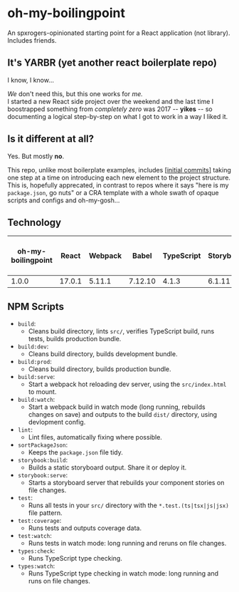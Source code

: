 # oh-my-boilingpoint
An spxrogers-opinionated starting point for a React application (not library). Includes friends.

## It's YARBR (yet another react boilerplate repo)

I know, I know...

_We_ don't need this, but this one works for _me._  
I started a new React side project over the weekend and the last time I boostrapped something from _completely zero_ was 2017 -- **yikes** -- so documenting a logical step-by-step on what I got to work in a way I liked it.

## Is it different at all? 

Yes. But mostly **no**. 

This repo, unlike most boilerplate examples, includes [[initial commits]](https://github.com/spxrogers/oh-my-boilingpoint/commits/mainline) taking one step at a time on introducing each new element to the project structure. This is, hopefully apprecated, in contrast to repos where it says "here is my `package.json`, go nuts" or a CRA template with a whole swath of opaque scripts and configs and oh-my-gosh...

## Technology

| oh-my-boilingpoint | React  | Webpack | Babel   | TypeScript | Storybook | ESLint | Prettier | Jest   | Bundle Chunking + Lazy Loading | Dev Server + Hot Reloading |
| ---                | ---    | ---     | ---     | ---        | ---       | ---    | ---      | ---    | ---                            | ---                        |
| 1.0.0              | 17.0.1 | 5.11.1  | 7.12.10 | 4.1.3      | 6.1.11    | 7.16.0 | 2.2.1    | 26.6.3 | ✅                            | ✅                         |

## NPM Scripts

- `build`: 
  - Cleans build directory, lints `src/`, verifies TypeScript build, runs tests, builds production bundle.
- `build:dev`: 
  - Cleans build directory, builds development bundle.
- `build:prod`: 
  - Cleans build directory, builds production bundle.
- `build:serve`: 
  - Start a webpack hot reloading dev server, using the `src/index.html` to mount.
- `build:watch`: 
  - Start a webpack build in watch mode (long running, rebuilds changes on save) and outputs to the build `dist/` directory, using devlopment config.
- `lint`: 
  - Lint files, automatically fixing where possible.
- `sortPackageJson`: 
  - Keeps the `package.json` file tidy. 
- `storybook:build`: 
  - Builds a static storyboard output. Share it or deploy it.
- `storybook:serve`: 
  - Starts a storyboard server that rebuilds your component stories on file changes.
- `test`: 
  - Runs all tests in your `src/` directory with the `*.test.(ts|tsx|js|jsx)` file pattern.
- `test:coverage`: 
  - Runs tests and outputs coverage data.
- `test:watch`: 
  - Runs tests in watch mode: long running and reruns on file changes.
- `types:check`: 
  - Runs TypeScript type checking.
- `types:watch`: 
  - Runs TypeScript type checking in watch mode: long running and runs on file changes.
